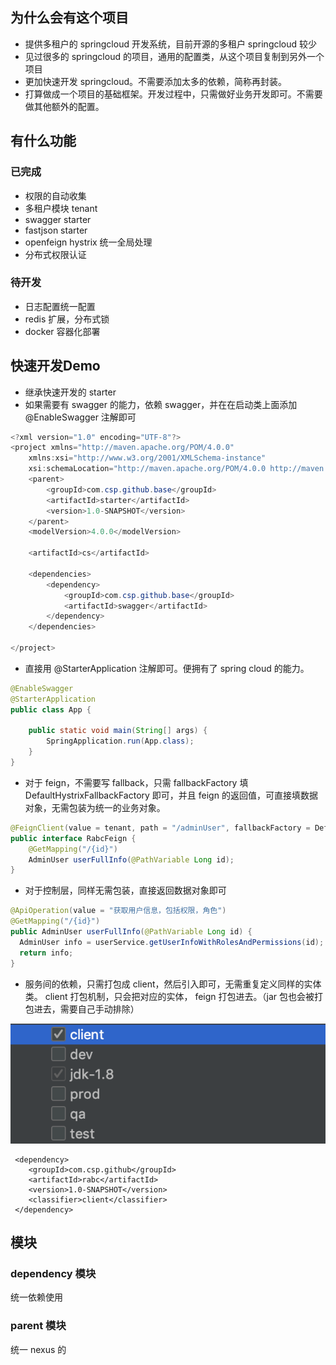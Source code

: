 ## 为什么会有这个项目

+ 提供多租户的 springcloud 开发系统，目前开源的多租户 springcloud 较少
+ 见过很多的 springcloud 的项目，通用的配置类，从这个项目复制到另外一个项目
+ 更加快速开发 springcloud。不需要添加太多的依赖，简称再封装。
+ 打算做成一个项目的基础框架。开发过程中，只需做好业务开发即可。不需要做其他额外的配置。


## 有什么功能
### 已完成
+ 权限的自动收集
+ 多租户模块 tenant
+ swagger starter
+ fastjson starter
+ openfeign hystrix 统一全局处理
+ 分布式权限认证
### 待开发
+ 日志配置统一配置
+ redis 扩展，分布式锁
+ docker 容器化部署

## 快速开发Demo

+ 继承快速开发的 starter 
+ 如果需要有 swagger 的能力，依赖 swagger，并在在启动类上面添加 @EnableSwagger 注解即可

```java
<?xml version="1.0" encoding="UTF-8"?>
<project xmlns="http://maven.apache.org/POM/4.0.0"
    xmlns:xsi="http://www.w3.org/2001/XMLSchema-instance"
    xsi:schemaLocation="http://maven.apache.org/POM/4.0.0 http://maven.apache.org/xsd/maven-4.0.0.xsd">
    <parent>
        <groupId>com.csp.github.base</groupId>
        <artifactId>starter</artifactId>
        <version>1.0-SNAPSHOT</version>
    </parent>
    <modelVersion>4.0.0</modelVersion>

    <artifactId>cs</artifactId>

    <dependencies>
        <dependency>
            <groupId>com.csp.github.base</groupId>
            <artifactId>swagger</artifactId>
        </dependency>
    </dependencies>

</project>
```

+ 直接用 @StarterApplication 注解即可。便拥有了 spring cloud 的能力。

```java
@EnableSwagger
@StarterApplication
public class App {

    public static void main(String[] args) {
        SpringApplication.run(App.class);
    }
}
```

+ 对于 feign，不需要写 fallback，只需 fallbackFactory 填 DefaultHystrixFallbackFactory 即可，并且 feign 的返回值，可直接填数据对象，无需包装为统一的业务对象。

```java
@FeignClient(value = tenant, path = "/adminUser", fallbackFactory = DefaultHystrixFallbackFactory.class)
public interface RabcFeign {
    @GetMapping("/{id}")
    AdminUser userFullInfo(@PathVariable Long id);
}
```

+ 对于控制层，同样无需包装，直接返回数据对象即可

```java
@ApiOperation(value = "获取用户信息，包括权限，角色")
@GetMapping("/{id}")
public AdminUser userFullInfo(@PathVariable Long id) {
  AdminUser info = userService.getUserInfoWithRolesAndPermissions(id);
  return info;
}
```

+ 服务间的依赖，只需打包成 client，然后引入即可，无需重复定义同样的实体类。 client 打包机制，只会把对应的实体， feign 打包进去。（jar 包也会被打包进去，需要自己手动排除）

![image-20191210001927847](https://github.com/a893359278/springcloud-faster/blob/master/images/image-20191210001927847.png)

```maven
 <dependency>
    <groupId>com.csp.github</groupId>
    <artifactId>rabc</artifactId>
    <version>1.0-SNAPSHOT</version>
    <classifier>client</classifier>
 </dependency>
```



## 模块

### dependency 模块

统一依赖使用

### parent 模块

统一 nexus 的
